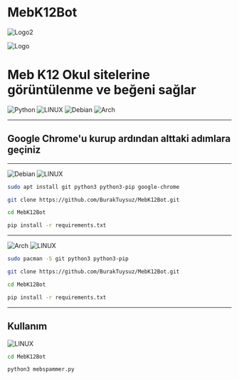 # MebK12Bot
![Logo2](https://repository-images.githubusercontent.com/818005837/d4f270ff-f211-45c1-9b83-c9a97404b668)

![Logo](https://upload.wikimedia.org/wikipedia/commons/c/cc/Milli_E%C4%9Fitim_Bakanl%C4%B1%C4%9F%C4%B1_Logo.svg)

# Meb K12 Okul sitelerine görüntülenme ve beğeni sağlar


![Python](https://img.shields.io/badge/python-3670A0?style=for-the-badge&logo=python&logoColor=ffdd54) ![LINUX](https://img.shields.io/badge/Linux-FCC624?style=for-the-badge&logo=linux&logoColor=black) ![Debian](https://img.shields.io/badge/Debian-D70A53?style=for-the-badge&logo=debian&logoColor=white) ![Arch](https://img.shields.io/badge/Arch%20Linux-1793D1?logo=arch-linux&logoColor=fff&style=for-the-badge)

---
## Google Chrome'u kurup ardından alttaki adımlara geçiniz

---
![Debian](https://img.shields.io/badge/Debian-D70A53?style=for-the-badge&logo=debian&logoColor=white) ![LINUX](https://img.shields.io/badge/Linux-FCC624?style=for-the-badge&logo=linux&logoColor=black)

```bash
sudo apt install git python3 python3-pip google-chrome
```

```bash
git clone https://github.com/BurakTuysuz/MebK12Bot.git
```

```bash
cd MebK12Bot
```

```bash
pip install -r requirements.txt
```

---
![Arch](https://img.shields.io/badge/Arch%20Linux-1793D1?logo=arch-linux&logoColor=fff&style=for-the-badge) ![LINUX](https://img.shields.io/badge/Linux-FCC624?style=for-the-badge&logo=linux&logoColor=black)

```bash
sudo pacman -S git python3 python3-pip
```

```bash
git clone https://github.com/BurakTuysuz/MebK12Bot.git
```

```bash
cd MebK12Bot
```

```bash
pip install -r requirements.txt
```

---
## Kullanım


![LINUX](https://img.shields.io/badge/Linux-FCC624?style=for-the-badge&logo=linux&logoColor=black)


```bash
cd MebK12Bot
```

```bash
python3 mebspammer.py
```
